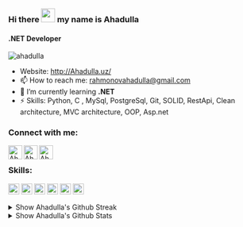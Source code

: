 ### Hi there <img src="https://media.giphy.com/media/hvRJCLFzcasrR4ia7z/giphy.gif" width="28"> my name is Ahadulla
#### .NET Developer

<p align="left"> <img src="https://komarev.com/ghpvc/?username=ahadulla&label=Profile%20views&color=0e75b6&style=flat" alt="ahadulla" /> </p>


- Website: http://Ahadulla.uz/
- 📫 How to reach me: rahmonovahadulla@gmail.com 
- 🌱 I’m currently learning **.NET**
- ⚡ Skills: Python, C , MySql, PostgreSql, Git, SOLID, RestApi, Clean architecture, MVC architecture, OOP, Asp.net

### Connect with me:

[<img align="left" alt="Ahadulla | Website" width="28px" src="https://www.vectorlogo.zone/logos/telegram/telegram-tile.svg" />][telegram]
[<img align="left" alt="Ahadulla | Gmail" width="28px" src="https://www.vectorlogo.zone/logos/gmail/gmail-tile.svg" />][mail]
[<img align="left" alt="Ahadulla | LinkedIn" width="28px" src="https://www.vectorlogo.zone/logos/linkedin/linkedin-tile.svg" />][linkedin]
<br>

### Skills:

<p align="left">
  <img src="https://www.vectorlogo.zone/logos/git-scm/git-scm-icon.svg" alt="git" width="22" height="22"/> 
  <img src="https://www.vectorlogo.zone/logos/mysql/mysql-icon.svg" alt="mysql" width="22" height="22"/> 
  <img src="https://www.vectorlogo.zone/logos/python/python-icon.svg" alt="python" width="22" height="22"/> 
   <img src="https://www.vectorlogo.zone/logos/wordpress/wordpress-icon.svg" alt="wordpress" width="22" height="22"/>
   <img src="https://upload.wikimedia.org/wikipedia/commons/1/18/C_Programming_Language.svg" alt="c" width="22" height="22"/>
     <img src="https://www.vectorlogo.zone/logos/w3_html5/w3_html5-icon.svg" alt="html" width="22" height="22"/>

</p>

<details>
  <summary> Show Ahadulla's Github Streak</summary>
  <br>
  
[![GitHub Streak](https://github-readme-streak-stats.herokuapp.com?user=ahadulla&theme=dark&border_radius=4&mode=weekly)](https://git.io/streak-stats)

</details>

<details>
  <summary> Show Ahadulla's Github Stats</summary>
  <br>
  
  <a href="#">
    <img align="left" src="https://github-readme-stats.vercel.app/api/top-langs/?username=Ahadulla&layout=compact&hide=html" alt="Ahadulla" />
  </a>
  
  <a href="#">
   >&nbsp;<img align="center" src="https://github-readme-stats.vercel.app/api?username=Ahadulla&show_icons=true" alt="Ahadulla" />
  </a>
  
</details>


[telegram]: https://t.me/Ahadulla_Rahmonov
[mail]: rahmonovahadulla@gmail.com
[linkedin]: https://www.linkedin.com/in/ahadullarahmonov
